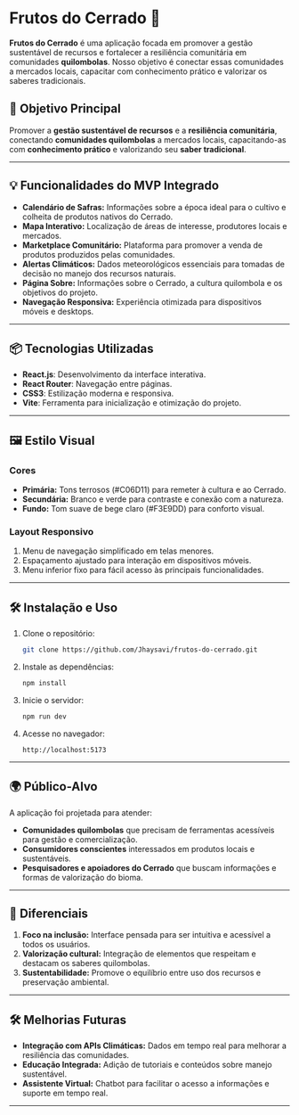 # Frutos do Cerrado 🌱

**Frutos do Cerrado** é uma aplicação focada em promover a gestão sustentável de recursos e fortalecer a resiliência comunitária em comunidades **quilombolas**. Nosso objetivo é conectar essas comunidades a mercados locais, capacitar com conhecimento prático e valorizar os saberes tradicionais.

## 🎯 Objetivo Principal

Promover a **gestão sustentável de recursos** e a **resiliência comunitária**, conectando **comunidades quilombolas** a mercados locais, capacitando-as com **conhecimento prático** e valorizando seu **saber tradicional**.

---

## 💡 Funcionalidades do MVP Integrado

- **Calendário de Safras:** Informações sobre a época ideal para o cultivo e colheita de produtos nativos do Cerrado.
- **Mapa Interativo:** Localização de áreas de interesse, produtores locais e mercados.
- **Marketplace Comunitário:** Plataforma para promover a venda de produtos produzidos pelas comunidades.
- **Alertas Climáticos:** Dados meteorológicos essenciais para tomadas de decisão no manejo dos recursos naturais.
- **Página Sobre:** Informações sobre o Cerrado, a cultura quilombola e os objetivos do projeto.
- **Navegação Responsiva:** Experiência otimizada para dispositivos móveis e desktops.

---

## 📦 Tecnologias Utilizadas

- **React.js**: Desenvolvimento da interface interativa.
- **React Router**: Navegação entre páginas.
- **CSS3**: Estilização moderna e responsiva.
- **Vite**: Ferramenta para inicialização e otimização do projeto.

---

## 🖼️ Estilo Visual

### Cores

- **Primária:** Tons terrosos (#C06D11) para remeter à cultura e ao Cerrado.
- **Secundária:** Branco e verde para contraste e conexão com a natureza.
- **Fundo:** Tom suave de bege claro (#F3E9DD) para conforto visual.

### Layout Responsivo

1. Menu de navegação simplificado em telas menores.
2. Espaçamento ajustado para interação em dispositivos móveis.
3. Menu inferior fixo para fácil acesso às principais funcionalidades.

---

## 🛠️ Instalação e Uso

1. Clone o repositório:
   ```bash
   git clone https://github.com/Jhaysavi/frutos-do-cerrado.git
   ```
2. Instale as dependências:
   ```bash
   npm install
   ```
3. Inicie o servidor:
   ```bash
   npm run dev
   ```
4. Acesse no navegador:
   ```
   http://localhost:5173
   ```

---

## 🌍 Público-Alvo

A aplicação foi projetada para atender:
- **Comunidades quilombolas** que precisam de ferramentas acessíveis para gestão e comercialização.
- **Consumidores conscientes** interessados em produtos locais e sustentáveis.
- **Pesquisadores e apoiadores do Cerrado** que buscam informações e formas de valorização do bioma.

---

## 🌟 Diferenciais

1. **Foco na inclusão:** Interface pensada para ser intuitiva e acessível a todos os usuários.
2. **Valorização cultural:** Integração de elementos que respeitam e destacam os saberes quilombolas.
3. **Sustentabilidade:** Promove o equilíbrio entre uso dos recursos e preservação ambiental.


---

## 🛠️ Melhorias Futuras

- **Integração com APIs Climáticas:** Dados em tempo real para melhorar a resiliência das comunidades.
- **Educação Integrada:** Adição de tutoriais e conteúdos sobre manejo sustentável.
- **Assistente Virtual:** Chatbot para facilitar o acesso a informações e suporte em tempo real.

---
